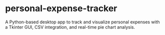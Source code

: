 # personal-expense-tracker
A Python-based desktop app to track and visualize personal expenses with a Tkinter GUI, CSV integration, and real-time pie chart analysis.
